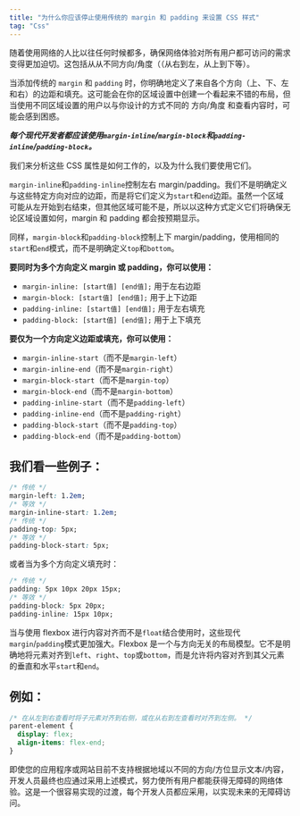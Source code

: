 ```yaml
---
title: "为什么你应该停止使用传统的 margin 和 padding 来设置 CSS 样式"
tag: "Css"
---
```


随着使用网络的人比以往任何时候都多，确保网络体验对所有用户都可访问的需求变得更加迫切。这包括从从不同方向/角度（（从右到左，从上到下等）。

当添加传统的 `margin` 和 `padding` 时，你明确地定义了来自各个方向（上、下、左和右）的边距和填充。这可能会在你的区域设置中创建一个看起来不错的布局，但当使用不同区域设置的用户以与你设计的方式不同的 方向/角度 和查看内容时，可能会感到困惑。

_**每个现代开发者都应该使用`margin-inline`/`margin-block`和`padding-inline`/`padding-block`。**_

我们来分析这些 CSS 属性是如何工作的，以及为什么我们要使用它们。

`margin-inline`和`padding-inline`控制左右 margin/padding。我们不是明确定义与这些特定方向对应的边距，而是将它们定义为`start`和`end`边距。虽然一个区域可能从左开始到右结束，但其他区域可能不是，所以以这种方式定义它们将确保无论区域设置如何，margin 和 padding 都会按预期显示。

同样，`margin-block`和`padding-block`控制上下 margin/padding，使用相同的`start`和`end`模式，而不是明确定义`top`和`bottom`。

**要同时为多个方向定义 margin 或 padding，你可以使用：**

- `margin-inline: [start值] [end值];` 用于左右边距
- `margin-block: [start值] [end值];` 用于上下边距
- `padding-inline: [start值] [end值];` 用于左右填充
- `padding-block: [start值] [end值];` 用于上下填充

**要仅为一个方向定义边距或填充，你可以使用：**

- `margin-inline-start`（而不是`margin-left`）
- `margin-inline-end`（而不是`margin-right`）
- `margin-block-start`（而不是`margin-top`）
- `margin-block-end`（而不是`margin-bottom`）
- `padding-inline-start`（而不是`padding-left`）
- `padding-inline-end`（而不是`padding-right`）
- `padding-block-start`（而不是`padding-top`）
- `padding-block-end`（而不是`padding-bottom`）

## 我们看一些例子：

```css
/* 传统 */
margin-left: 1.2em;
/* 等效 */
margin-inline-start: 1.2em;
/* 传统 */
padding-top: 5px;
/* 等效 */
padding-block-start: 5px;
```

或者当为多个方向定义填充时：

```css
/* 传统 */
padding: 5px 10px 20px 15px;
/* 等效 */
padding-block: 5px 20px;
padding-inline: 15px 10px;
```

当与使用 flexbox 进行内容对齐而不是`float`结合使用时，这些现代`margin`/`padding`模式更加强大。Flexbox 是一个与方向无关的布局模型。它不是明确地将元素对齐到`left`、`right`、`top`或`bottom`，而是允许将内容对齐到其父元素的垂直和水平`start`和`end`。

## 例如：

```css
/* 在从左到右查看时将子元素对齐到右侧，或在从右到左查看时对齐到左侧。 */
parent-element {
  display: flex;
  align-items: flex-end;
}
```

即使您的应用程序或网站目前不支持根据地域以不同的方向/方位显示文本/内容，开发人员最终也应通过采用上述模式，努力使所有用户都能获得无障碍的网络体验。这是一个很容易实现的过渡，每个开发人员都应采用，以实现未来的无障碍访问。
